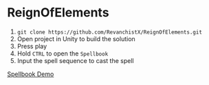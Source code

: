 # ReignOfElements

1. `git clone https://github.com/RevanchistX/ReignOfElements.git`
2. Open project in Unity to build the solution
3. Press play
4. Hold `CTRL` to open the `Spellbook`
5. Input the spell sequence to cast the spell

[Spellbook Demo](examples/spellbook.mp4)